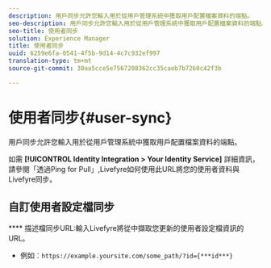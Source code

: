 ```yaml
---
description: 用戶同步允許您輸入用於從用戶管理系統中獲取用戶配置檔案資料的端點。
seo-description: 用戶同步允許您輸入用於從用戶管理系統中獲取用戶配置檔案資料的端點。
seo-title: 使用者同步
solution: Experience Manager
title: 使用者同步
uuid: 6259e6fa-0541-4f5b-9d14-4c7c932ef997
translation-type: tm+mt
source-git-commit: 30aa5cce5e7567208362cc35caeb7b7260c42f3b

---
```



# 使用者同步{#user-sync}

用戶同步允許您輸入用於從用戶管理系統中獲取用戶配置檔案資料的端點。

如需 **[!UICONTROL Identity Integration > Your Identity Service]** 詳細資訊，請參閱「透過Ping for Pull」,Livefyre如何使用此URL將您的使用者資料與Livefyre同步。

## 自訂使用者設定檔同步

**** 描述檔同步URL:輸入Livefyre將從中擷取您更新的使用者設定檔資訊的URL。
* 例如︰`https://example.yoursite.com/some_path/?id={***id***}`

